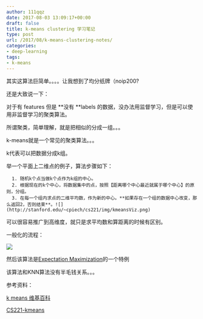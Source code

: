 ```yaml
---
author: 111qqz
date: 2017-08-03 13:09:17+00:00
draft: false
title: k-means clustering 学习笔记
type: post
url: /2017/08/k-means-clustering-notes/
categories:
- deep-learning
tags:
- k-means
---
```


其实这算法巨简单。。。。让我想到了均分纸牌（noip200?

还是大致说一下：

对于有 features 但是 **没有 **labels 的数据，没办法用监督学习，但是可以使用非监督学习的聚类算法。

所谓聚类，简单理解，就是把相似的分成一组。。。

k-means就是一个常见的聚类算法。。。

k代表可以把数据分成k组。

举一个平面上二维点的例子，算法步骤如下：



 	  1. 随机k个点当做k个点作为k组的中心。
 	  2. 根据现在的k个中心，将数据集中的点，按照【距离哪个中心最近就属于哪个中心】的原则，分组。
 	  3. 在每一个组内求点的二维平均数，作为新的中心。**如果存在一个组的数据中心改变，那么返回2，否则结束**。![](http://stanford.edu/~cpiech/cs221/img/kmeansViz.png)




可以很容易推广到高维度，就只是求平均数和算距离的时候有区别。

一般化的流程：

![](http://stanford.edu/~cpiech/cs221/img/kmeansMath.png)






然后该算法是[Expectation Maximization](https://zh.wikipedia.org/wiki/%E6%9C%80%E5%A4%A7%E6%9C%9F%E6%9C%9B%E7%AE%97%E6%B3%95)的一个特例

该算法和KNN算法没有半毛钱关系。。。



参考资料：

[k means 维基百科](https://zh.wikipedia.org/wiki/K-%E5%B9%B3%E5%9D%87%E7%AE%97%E6%B3%95)

[CS221-kmeans](http://stanford.edu/~cpiech/cs221/handouts/kmeans.html)
